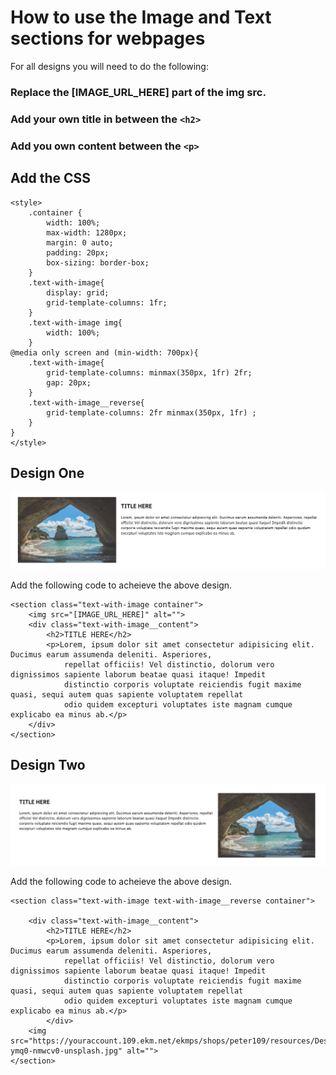 # How to use the Image and Text sections for webpages

For all designs you will need to do the following:

### Replace the [IMAGE_URL_HERE] part of the img src.

### Add your own title in between the `<h2>`

### Add you own content between the `<p>`

## Add the CSS

```
<style>
    .container {
        width: 100%;
        max-width: 1280px;
        margin: 0 auto;
        padding: 20px;
        box-sizing: border-box;
    }
    .text-with-image{
        display: grid;
        grid-template-columns: 1fr;
    }
    .text-with-image img{
        width: 100%;
    }
@media only screen and (min-width: 700px){
    .text-with-image{
        grid-template-columns: minmax(350px, 1fr) 2fr;
        gap: 20px;
    }
    .text-with-image__reverse{
        grid-template-columns: 2fr minmax(350px, 1fr) ;
    }
}
</style>
```


## Design One

![Design One](https://raw.githubusercontent.com/EKMmattwindle/EKM_Webpages/main/image_text/design1.png)

Add the following code to acheieve the above design.

```
<section class="text-with-image container">
    <img src="[IMAGE_URL_HERE]" alt="">
    <div class="text-with-image__content">
        <h2>TITLE HERE</h2>
        <p>Lorem, ipsum dolor sit amet consectetur adipisicing elit. Ducimus earum assumenda deleniti. Asperiores,
            repellat officiis! Vel distinctio, dolorum vero dignissimos sapiente laborum beatae quasi itaque! Impedit
            distinctio corporis voluptate reiciendis fugit maxime quasi, sequi autem quas sapiente voluptatem repellat
            odio quidem excepturi voluptates iste magnam cumque explicabo ea minus ab.</p>
    </div>
</section>
```

## Design Two

![Design One](https://raw.githubusercontent.com/EKMmattwindle/EKM_Webpages/main/image_text/design2.png)

Add the following code to acheieve the above design.


```
<section class="text-with-image text-with-image__reverse container">
    
    <div class="text-with-image__content">
        <h2>TITLE HERE</h2>
        <p>Lorem, ipsum dolor sit amet consectetur adipisicing elit. Ducimus earum assumenda deleniti. Asperiores,
            repellat officiis! Vel distinctio, dolorum vero dignissimos sapiente laborum beatae quasi itaque! Impedit
            distinctio corporis voluptate reiciendis fugit maxime quasi, sequi autem quas sapiente voluptatem repellat
            odio quidem excepturi voluptates iste magnam cumque explicabo ea minus ab.</p>
        </div>
    <img src="https://youraccount.109.ekm.net/ekmps/shops/peter109/resources/Design/marina-ymq0-nmwcv0-unsplash.jpg" alt="">
</section>
```
